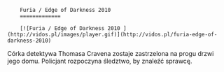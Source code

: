 
        Furia / Edge of Darkness 2010 
        =============
        
        [![Furia / Edge of Darkness 2010 ](http://vidos.pl/images/player.gif)](http://vidos.pl/furia-edge-of-darkness-2010)
        
        
 Córka detektywa Thomasa Cravena zostaje zastrzelona na progu drzwi jego domu. Policjant rozpoczyna śledztwo, by znaleźć sprawcę.
    